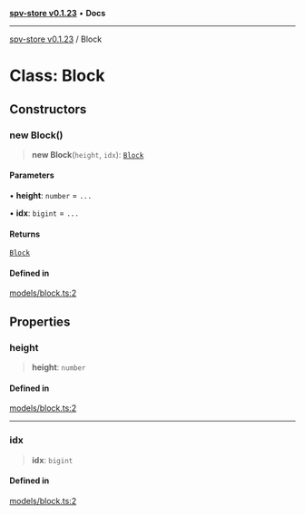 [**spv-store v0.1.23**](../README.md) • **Docs**

***

[spv-store v0.1.23](../globals.md) / Block

# Class: Block

## Constructors

### new Block()

> **new Block**(`height`, `idx`): [`Block`](Block.md)

#### Parameters

• **height**: `number` = `...`

• **idx**: `bigint` = `...`

#### Returns

[`Block`](Block.md)

#### Defined in

[models/block.ts:2](https://github.com/bitcoin-sv/spv-store/blob/63abe80bc44b9b9c7e00ccf1d6227aea5ee85646/src/models/block.ts#L2)

## Properties

### height

> **height**: `number`

#### Defined in

[models/block.ts:2](https://github.com/bitcoin-sv/spv-store/blob/63abe80bc44b9b9c7e00ccf1d6227aea5ee85646/src/models/block.ts#L2)

***

### idx

> **idx**: `bigint`

#### Defined in

[models/block.ts:2](https://github.com/bitcoin-sv/spv-store/blob/63abe80bc44b9b9c7e00ccf1d6227aea5ee85646/src/models/block.ts#L2)
